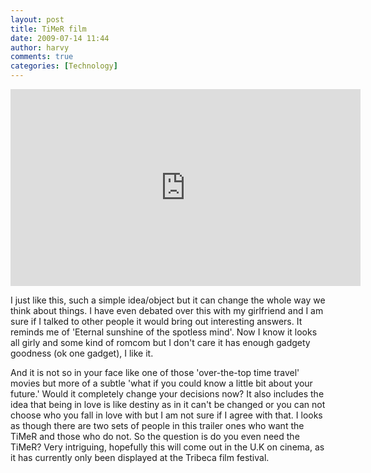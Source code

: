 ```yaml
---
layout: post
title: TiMeR film
date: 2009-07-14 11:44
author: harvy
comments: true
categories: [Technology]
---
```

<iframe width="560" height="315" src="https://www.youtube.com/embed/9x4DpyDCa_8?rel=0" frameborder="0" allowfullscreen></iframe>

I just like this, such a simple idea/object but it can change the whole way we think about things. I have even debated over this with my girlfriend and I am sure if I talked to other people it would bring out interesting answers. It reminds me of 'Eternal sunshine of the spotless mind'. Now I know it looks all girly and some kind of romcom but I don't care it has enough gadgety goodness (ok one gadget), I like it.

And it is not so in your face like one of those 'over-the-top time travel' movies but more of a subtle 'what if you could know a little bit about your future.' Would it completely change your decisions now? It also includes the idea that being in love is like destiny as in it can't be changed or you can not choose who you fall in love with but I am not sure if I agree with that. I looks as though there are two sets of people in this trailer ones who want the TiMeR and those who do not. So the question is do you even need the TiMeR? Very intriguing, hopefully this will come out in the U.K on cinema, as it has currently only been displayed at the Tribeca film festival.